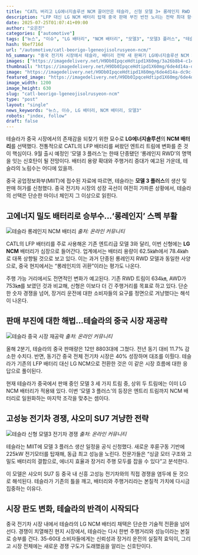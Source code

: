 ```yaml
---
title: "CATL 버리고 LG에너지솔루션 NCM 끌어안은 테슬라, 신형 모델 3+ 롱레인지 RWD 부활에 ‘깜짝’"
description: "LFP 대신 LG NCM 배터리 탑재 중국 판매 부진 반전 노리는 전략 최대 항속거리, 기존 기록 넘을 듯 ..."
date: 2025-07-25T01:07:41+09:00
author: "오은진"
categories: ["automotive"]
tags: ["뉴스", "이슈", "LG 배터리", "NCM 배터리", "모델3", "모델3 플러스", "테슬라", "배터리전쟁", "중국전기차시장"]
hash: 9bef716d
url: "/automotive/catl-beorigo-lgeneojisolrusyeon-ncm/"
h5_summary: "중국 전기차 시장에서 테슬라, 배터리 전략 새 판짜기 LG에너지솔루션 NCM 채택으로 ‘롱레인지’ 경쟁 재점화"
images: ["https://imagedelivery.net/H9Db0IpqceHdtipd1X60mg/3a26b8b4-c1ce-4d36-4ef0-606889570900/public", "https://imagedelivery.net/H9Db0IpqceHdtipd1X60mg/e067c943-655a-4e6d-7dce-b5be4e702900/public", "https://imagedelivery.net/H9Db0IpqceHdtipd1X60mg/33885ac6-6baa-4a17-e2e8-773e3db89100/public", "https://imagedelivery.net/H9Db0IpqceHdtipd1X60mg/6de4d14a-dc9c-4302-ffd3-8ff9c11b6e00/public"]
thumbnail: "https://imagedelivery.net/H9Db0IpqceHdtipd1X60mg/6de4d14a-dc9c-4302-ffd3-8ff9c11b6e00/public"
image: "https://imagedelivery.net/H9Db0IpqceHdtipd1X60mg/6de4d14a-dc9c-4302-ffd3-8ff9c11b6e00/public"
featured_image: "https://imagedelivery.net/H9Db0IpqceHdtipd1X60mg/6de4d14a-dc9c-4302-ffd3-8ff9c11b6e00/public"
image_width: 1200
image_height: 630
slug: "catl-beorigo-lgeneojisolrusyeon-ncm"
type: "post"
layout: "single"
news_keywords: "뉴스, 이슈, LG 배터리, NCM 배터리, 모델3"
robots: "index, follow"
draft: false
---
```


테슬라가 중국 시장에서의 존재감을 되찾기 위한 묘수로 **LG에너지솔루션**의 **NCM 배터리**를 선택했다. 전통적으로 CATL의 LFP 배터리를 써왔던 엔트리 트림에 변화를 준 것이 핵심이다. 9월 출시 예정인 ‘모델 3 플러스’는 한때 단종됐던 ‘롱레인지 RWD’의 명맥을 잇는 신호탄이 될 전망이다. 배터리 용량 확대와 주행거리 증대가 예고된 가운데, 테슬라의 노림수는 어디에 있을까.

중국 공업정보화부(MIIT)에 접수된 자료에 따르면, 테슬라는 **모델 3 플러스**의 생산 및 판매 허가를 신청했다. 중국 전기차 시장의 성장 곡선이 여전히 가파른 상황에서, 테슬라의 선택은 단순한 마이너 체인지 그 이상으로 읽힌다. 

## 고에너지 밀도 배터리로 승부수…‘롱레인지’ 스펙 부활

![테슬라 롱레인지 NCM 배터리](https://imagedelivery.net/H9Db0IpqceHdtipd1X60mg/33885ac6-6baa-4a17-e2e8-773e3db89100/public)
*출처: 온라인 커뮤니티*


CATL의 LFP 배터리를 주로 사용해온 기존 엔트리급 모델 3와 달리, 이번 신형에는 **LG NCM** 배터리가 심장으로 들어간다. 업계에서는 배터리 용량이 62.5㎾h에서 78.4㎾h로 대폭 상향될 것으로 보고 있다. 이는 과거 단종된 롱레인지 RWD 모델과 동일한 사양으로, 중국 현지에서는 “롱레인지의 귀환”이라는 평가도 나온다.

주행 가능 거리에서도 전면적인 변화가 예고된다. 기존 RWD 트림이 634㎞, AWD가 753㎞를 보였던 것과 비교해, 신형은 이보다 더 긴 주행거리를 목표로 하고 있다. 단순한 숫자 경쟁을 넘어, 장거리 운전에 대한 소비자들의 요구를 정면으로 겨냥했다는 해석이 나온다.

## 판매 부진에 대한 해법…테슬라의 중국 시장 재공략

![테슬라 중국 시장 재공략](https://imagedelivery.net/H9Db0IpqceHdtipd1X60mg/3a26b8b4-c1ce-4d36-4ef0-606889570900/public)
*출처: 온라인 커뮤니티*


올해 2분기, 테슬라의 중국 판매량은 12만 8803대에 그쳤다. 전년 동기 대비 11.7% 감소한 수치다. 반면, 동기간 중국 전체 전기차 시장은 40% 성장하며 대조를 이뤘다. 테슬라가 기존의 LFP 배터리 대신 LG NCM으로 전환한 것은 이 같은 시장 흐름에 대한 응답으로 풀이된다.

현재 테슬라가 중국에서 판매 중인 모델 3 세 가지 트림 중, 상위 두 트림에는 이미 LG NCM 배터리가 적용돼 있다. 이번 ‘모델 3 플러스’의 등장은 엔트리 트림까지 NCM 배터리로 일원화하는 마지막 조각을 맞추는 셈이다. 

## 고성능 전기차 경쟁, 샤오미 SU7 겨냥한 전략

![테슬라 신형 모델3 전기차 경쟁](https://imagedelivery.net/H9Db0IpqceHdtipd1X60mg/e067c943-655a-4e6d-7dce-b5be4e702900/public)
*출처: 온라인 커뮤니티*


테슬라는 MIIT에 모델 3 플러스 생산 일정을 공식 신청했다. 새로운 후륜구동 기반에 225kW 전기모터를 탑재해, 동급 최고 성능을 노린다. 전문가들은 “싱글 모터 구조와 고밀도 배터리의 결합으로, 에너지 효율과 장거리 주행 모두를 잡을 수 있다”고 분석한다.

이 모델은 샤오미 SU7 등 중국 내 신흥 고성능 전기차와의 직접 경쟁을 염두에 둔 것으로 해석된다. 테슬라가 기존의 틀을 깨고, 배터리와 주행거리라는 본질적 가치에 다시금 집중하는 이유다. 

## 시장 판도 변화, 테슬라의 반격이 시작되다

중국 전기차 시장 내에서 테슬라의 LG NCM 배터리 채택은 단순한 기술적 전환을 넘어선다. 경쟁이 치열해진 현지 시장에서, 테슬라는 다시 한번 주행거리와 성능이라는 본질로 승부를 건다. 35-60대 소비자들에게는 신뢰성과 장거리 운전의 실질적 효익이, 그리고 시장 전체에는 새로운 경쟁 구도가 도래했음을 알리는 신호탄이다.
